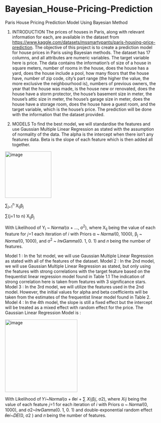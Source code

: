 # Bayesian_House-Pricing-Prediction
Paris House Pricing Prediction Model Using Bayesian Method

1. INTRODUCTION
The prices of houses in Paris, along with relevant information for each, are available in the dataset from https://www.kaggle.com/datasets/mssmartypants/paris-housing-price-prediction. The objective of this project is to create a prediction model for house prices in Paris using Bayesian methods. The dataset has 17 columns, and all attributes are numeric variables. The target variable here is price. The data contains the information’s of size of a house in square meters, number of rooms in the house, does the house has a yard, does the house include a pool, how many floors that the house have, number of zip code, city’s part range (the higher the value, the more exclusive the neighbourhood is), numbers of previous owners, the year that the house was made, is the house new or renovated, does the house have a storm protector, the house’s basement size in meter, the house’s attic size in meter, the house’s garage size in meter, does the house have a storage room, does the house have a guest room, and the target variable, which is the house’s price. The prediction will be done with the information that the dataset provided.

2. MODELS
To find the best model, we will standardise the features and use Gaussian Multiple Linear Regression as stated with the assumption of normality of the data. The alpha is the intercept when there isn’t any features data. Beta is the slope of each feature which is then added all together.

<img width="153" alt="image" src="https://github.com/user-attachments/assets/cd61a7cd-ef19-46de-b3de-98ddd89dc619">

&#8721;<sub>j=1</sub><sup>n</sup> X<sub>ij</sub>β<sub>j</sub>

∑(j=1 to n) X<sub>ij</sub>β<sub>j</sub>

With Likelihood of Y<sub>i</sub> ~ 𝑁𝑜𝑟𝑚𝑎𝑙(α + ..., σ<sup>2</sup>), where X<sub>ij</sub> being the value of each feature for 𝑗=1 each iteration of 𝑖 with Priors α ~ 𝑁𝑜𝑟𝑚𝑎𝑙(0, 1000), β<sub>j</sub> ~ 𝑁𝑜𝑟𝑚𝑎𝑙(0, 1000), and σ<sup>2</sup> ~ 𝐼𝑛𝑣𝐺𝑎𝑚𝑚𝑎(0. 1, 0. 1) and 𝑛 being the number of features.

Model 1 : In the 1st model, we will use Gaussian Multiple Linear Regression as stated with all of the features of the dataset.
Model 2 : In the 2nd model, we will use Gaussian Multiple Linear Regression as stated, but only using the features with strong correlations with the target feature based on the frequentist linear regression model found in Table 1.1 The indication of strong correlation here is taken from features with 3 significance stars.
Model 3 : In the 3rd model, we will utilize the features used in the 2nd model. However, the initial values for alpha and beta coefficients will be taken from the estimates of the frequentist linear model found in Table 2.
Model 4 : In the 4th model, the slope is still a fixed effect but the intercept will be treated as a mixed effect with random effect for the price. The Gaussian Linear Regression Model is :

<img width="239" alt="image" src="https://github.com/user-attachments/assets/5b24b546-8b92-42b0-a447-a0a4898886e8">

With Likelihood of 𝑌𝑖~𝑁𝑜𝑟𝑚𝑎𝑙(α + 𝜃𝑒𝑖 + ∑ 𝑋𝑖𝑗β𝑗, σ2), where 𝑋𝑖𝑗 being the value of each feature 𝑗=1
for each iteration of 𝑖 with Priors α ~ 𝑁𝑜𝑟𝑚𝑎𝑙(0, 1000), and σ2~𝐼𝑛𝑣𝐺𝑎𝑚𝑚𝑎(0. 1, 0. 1) and double-exponential random effect 𝜃𝑒𝑖~𝐷𝐸(0, σ2 ) and 𝑛 being the number of features.



